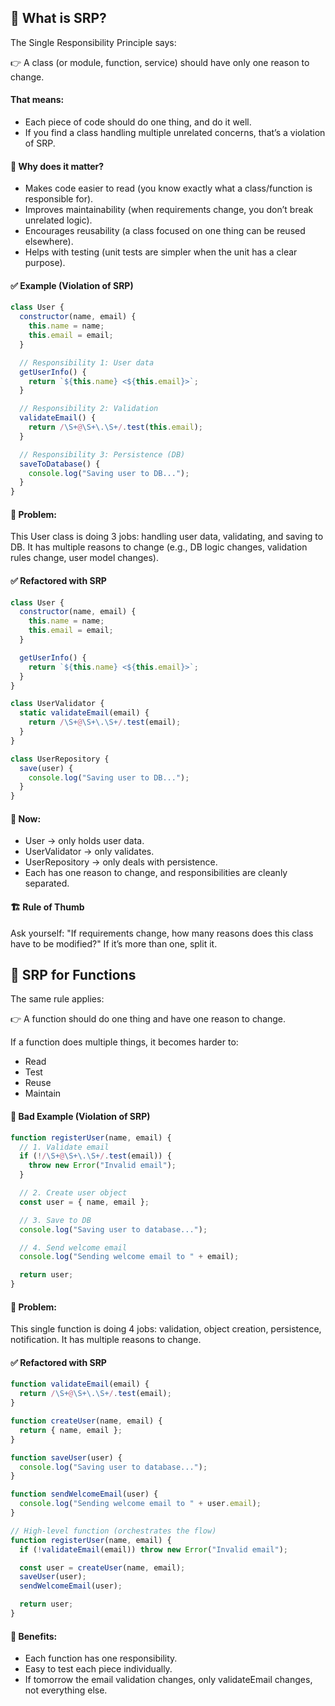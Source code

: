 ## 📌 What is SRP?

The Single Responsibility Principle says:

👉 A class (or module, function, service) should have only one reason to change.

#### That means:

- Each piece of code should do one thing, and do it well.
- If you find a class handling multiple unrelated concerns, that’s a violation of SRP.

#### 🔎 Why does it matter?

- Makes code easier to read (you know exactly what a class/function is responsible for).
- Improves maintainability (when requirements change, you don’t break unrelated logic).
- Encourages reusability (a class focused on one thing can be reused elsewhere).
- Helps with testing (unit tests are simpler when the unit has a clear purpose).

#### ✅ Example (Violation of SRP)

```javascript
class User {
  constructor(name, email) {
    this.name = name;
    this.email = email;
  }

  // Responsibility 1: User data
  getUserInfo() {
    return `${this.name} <${this.email}>`;
  }

  // Responsibility 2: Validation
  validateEmail() {
    return /\S+@\S+\.\S+/.test(this.email);
  }

  // Responsibility 3: Persistence (DB)
  saveToDatabase() {
    console.log("Saving user to DB...");
  }
}
```

#### 🔴 Problem:

This User class is doing 3 jobs: handling user data, validating, and saving to DB.
It has multiple reasons to change (e.g., DB logic changes, validation rules change, user model changes).

#### ✅ Refactored with SRP

```javascript
class User {
  constructor(name, email) {
    this.name = name;
    this.email = email;
  }

  getUserInfo() {
    return `${this.name} <${this.email}>`;
  }
}

class UserValidator {
  static validateEmail(email) {
    return /\S+@\S+\.\S+/.test(email);
  }
}

class UserRepository {
  save(user) {
    console.log("Saving user to DB...");
  }
}
```

#### 🔵 Now:

- User → only holds user data.
- UserValidator → only validates.
- UserRepository → only deals with persistence.
- Each has one reason to change, and responsibilities are cleanly separated.

#### 🏗 Rule of Thumb

Ask yourself:
"If requirements change, how many reasons does this class have to be modified?"
If it’s more than one, split it.

## 📌 SRP for Functions

The same rule applies:

👉 A function should do one thing and have one reason to change.

If a function does multiple things, it becomes harder to:

- Read
- Test
- Reuse
- Maintain

#### 🚫 Bad Example (Violation of SRP)

```javascript
function registerUser(name, email) {
  // 1. Validate email
  if (!/\S+@\S+\.\S+/.test(email)) {
    throw new Error("Invalid email");
  }

  // 2. Create user object
  const user = { name, email };

  // 3. Save to DB
  console.log("Saving user to database...");

  // 4. Send welcome email
  console.log("Sending welcome email to " + email);

  return user;
}
```

#### 🔴 Problem:

This single function is doing 4 jobs: validation, object creation, persistence, notification.
It has multiple reasons to change.

#### ✅ Refactored with SRP

```javascript
function validateEmail(email) {
  return /\S+@\S+\.\S+/.test(email);
}

function createUser(name, email) {
  return { name, email };
}

function saveUser(user) {
  console.log("Saving user to database...");
}

function sendWelcomeEmail(user) {
  console.log("Sending welcome email to " + user.email);
}

// High-level function (orchestrates the flow)
function registerUser(name, email) {
  if (!validateEmail(email)) throw new Error("Invalid email");

  const user = createUser(name, email);
  saveUser(user);
  sendWelcomeEmail(user);

  return user;
}
```

#### 🔵 Benefits:

- Each function has one responsibility.
- Easy to test each piece individually.
- If tomorrow the email validation changes, only validateEmail changes, not everything else.
